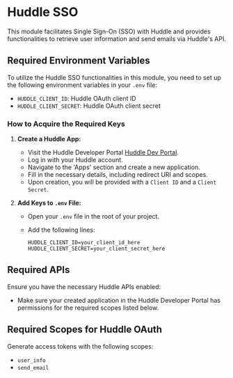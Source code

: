 # Huddle SSO

This module facilitates Single Sign-On (SSO) with Huddle and provides functionalities to retrieve user information and send emails via Huddle's API.

## Required Environment Variables

To utilize the Huddle SSO functionalities in this module, you need to set up the following environment variables in your `.env` file:

- `HUDDLE_CLIENT_ID`: Huddle OAuth client ID
- `HUDDLE_CLIENT_SECRET`: Huddle OAuth client secret

### How to Acquire the Required Keys

1. **Create a Huddle App:**
   - Visit the Huddle Developer Portal [Huddle Dev Portal](https://www.huddle.com/developers/).
   - Log in with your Huddle account.
   - Navigate to the 'Apps' section and create a new application.
   - Fill in the necessary details, including redirect URI and scopes.
   - Upon creation, you will be provided with a `Client ID` and a `Client Secret`.

2. **Add Keys to `.env` File:**
   - Open your `.env` file in the root of your project.
   - Add the following lines:

     ```env
     HUDDLE_CLIENT_ID=your_client_id_here
     HUDDLE_CLIENT_SECRET=your_client_secret_here
     ```

## Required APIs

Ensure you have the necessary Huddle APIs enabled:

- Make sure your created application in the Huddle Developer Portal has permissions for the required scopes listed below.

## Required Scopes for Huddle OAuth

Generate access tokens with the following scopes:

- `user_info`
- `send_email`
